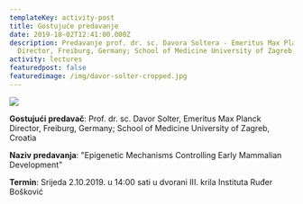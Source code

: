 ```yaml
---
templateKey: activity-post
title: Gostujuće predavanje
date: 2019-10-02T12:41:00.000Z
description: Predavanje prof. dr. sc. Davora Soltera - Emeritus Max Planck
  Director, Freiburg, Germany; School of Medicine University of Zagreb, Croatia
activity: lectures
featuredpost: false
featuredimage: /img/davor-solter-cropped.jpg
---
```

![](/img/davor-solter-cropped.jpg)

**Gostujući predavač**: Prof. dr. sc. Davor Solter, Emeritus Max Planck Director, Freiburg, Germany; School of Medicine University of Zagreb, Croatia

**Naziv predavanja**: "Epigenetic Mechanisms Controlling Early Mammalian Development"

**Termin**: Srijeda 2.10.2019. u 14:00 sati u dvorani III. krila Instituta Ruđer Bošković